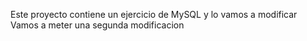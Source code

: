 Este proyecto contiene un ejercicio de MySQL y lo vamos a modificar
Vamos a meter una segunda modificacion
